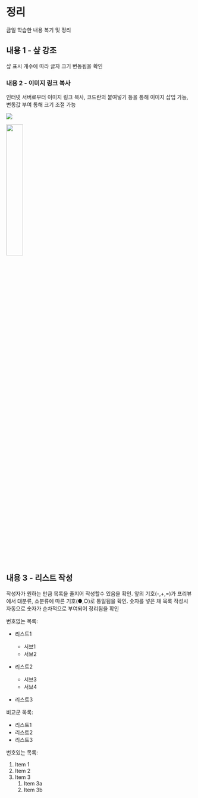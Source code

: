 # 정리

금일 학습한 내용 복기 및 정리

## 내용 1 - 샾 강조

샾 표시 개수에 따라 글자 크기 변동됨을 확인

### 내용 2 - 이미지 링크 복사

인터넷 서버로부터 이미지 링크 복사, 코드란의 붙여넣기 등을 통해 이미지 삽입 가능, 변동값 부여 통해 크기 조절 가능

![](https://lh3.googleusercontent.com/proxy/t6MZGjqkRN9PbZfWW2El8xnMA0JWD691nnR4lT3vrxqpnSBB_z6Nk_Pp2pAUFj3J0yhKO_O6MEEOb6CeeZfMSFczdhTH8lFIT1_99O9WA2py7uY0pbgSLVQZOs3vpgKf_TuShRw)

<img
src="https://lh3.googleusercontent.com/proxy/t6MZGjqkRN9PbZfWW2El8xnMA0JWD691nnR4lT3vrxqpnSBB_z6Nk_Pp2pAUFj3J0yhKO_O6MEEOb6CeeZfMSFczdhTH8lFIT1_99O9WA2py7uY0pbgSLVQZOs3vpgKf_TuShRw" width="30%">

## 내용 3 - 리스트 작성

작성자가 원하는 만큼 목록을 줄지어 작성할수 있음을 확인. 앞의 기호(-,+,=)가 프리뷰에서 대분류, 소분류에 따른 기호(●,○)로 통일됨을 확인.
숫자를 넣은 채 목록 작성시 자동으로 숫자가 순차적으로 부여되어 정리됨을 확인

번호없는 목록:
- 리스트1
   - 서브1
   - 서브2

- 리스트2
   - 서브3
   - 서브4

- 리스트3

비교군 목록:
+ 리스트1
+ 리스트2
+ 리스트3

번호있는 목록:
1. Item 1
1. Item 2
1. Item 3
   1. Item 3a
   1. Item 3b
